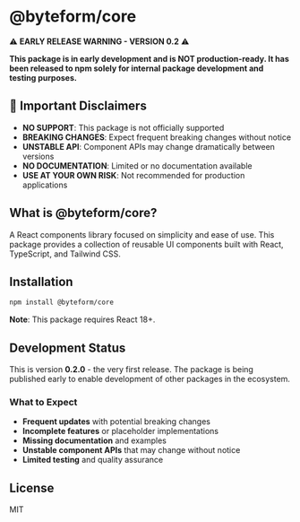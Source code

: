 # @byteform/core

⚠️ **EARLY RELEASE WARNING - VERSION 0.2** ⚠️

**This package is in early development and is NOT production-ready. It has been released to npm solely for internal package development and testing purposes.**

## 🚨 Important Disclaimers

-   **NO SUPPORT**: This package is not officially supported
-   **BREAKING CHANGES**: Expect frequent breaking changes without notice
-   **UNSTABLE API**: Component APIs may change dramatically between versions
-   **NO DOCUMENTATION**: Limited or no documentation available
-   **USE AT YOUR OWN RISK**: Not recommended for production applications

## What is @byteform/core?

A React components library focused on simplicity and ease of use. This package provides a collection of reusable UI components built with React, TypeScript, and Tailwind CSS.

## Installation

```bash
npm install @byteform/core
```

**Note**: This package requires React 18+.

## Development Status

This is version **0.2.0** - the very first release. The package is being published early to enable development of other packages in the ecosystem.

### What to Expect

-   **Frequent updates** with potential breaking changes
-   **Incomplete features** or placeholder implementations
-   **Missing documentation** and examples
-   **Unstable component APIs** that may change without notice
-   **Limited testing** and quality assurance

## License

MIT
